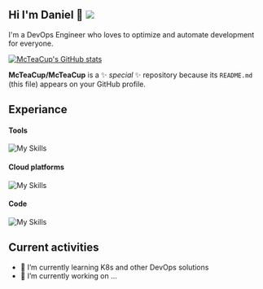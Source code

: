 ## Hi I'm Daniel 👋 ![](https://komarev.com/ghpvc/?username=McTeaCup&style=for-the-badge)
I'm a DevOps Engineer who loves to optimize and automate development for everyone.

[![McTeaCup's GitHub stats](https://github-readme-stats.vercel.app/api?username=McTeaCup&show_icons=true&theme=dark)](https://github.com/anuraghazra/github-readme-stats) 

**McTeaCup/McTeaCup** is a ✨ _special_ ✨ repository because its `README.md` (this file) appears on your GitHub profile.

## Experiance

#### Tools            
![My Skills](https://skillicons.dev/icons?i=grafana,docker,terraform,ansible,prometheus,kubernetes&theme=dark)

#### Cloud platforms
![My Skills](https://skillicons.dev/icons?i=azure,git,gitlab,github&theme=dark)

#### Code
![My Skills](https://skillicons.dev/icons?i=cs,python,md,bash&theme=dark)

## Current activities
- 🌱 I’m currently learning K8s and other DevOps solutions
- 🔭 I’m currently working on ...


<!--
Here are some ideas to get you started:

- 👯 I’m looking to collaborate on ...
- 🤔 I’m looking for help with ...
- 💬 Ask me about ...
- 📫 How to reach me: ...
- 😄 Pronouns: ...
- ⚡ Fun fact: ...
-->
